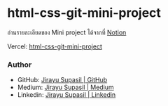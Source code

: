 # html-css-git-mini-project

อ่านรายละเอียดของ Mini project ได้จากที่ [Notion](https://www.notion.so/techup/HTML-CSS-Git-Mini-Project-4029c70d8bb24fb48868e2a6deb275a9)

Vercel: [html-css-git-mini-project](https://html-css-git-mini-project.vercel.app/)


### Author
- GitHub: [Jirayu Supasil | GitHub](https://github.com/jsupasil)
- Medium: [Jirayu Supasil | Medium](https://medium.com/@jsupasil/)
- Linkedin: [Jirayu Supasil | Linkedin](https://www.linkedin.com/in/jirayu-supasil-858265181/)

